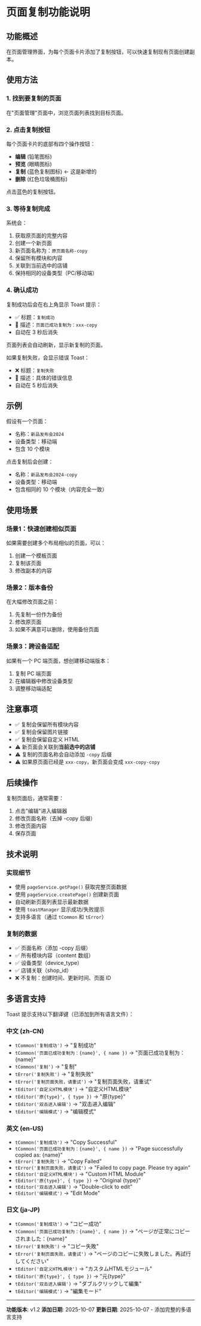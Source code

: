 # 页面复制功能说明

## 功能概述

在页面管理界面，为每个页面卡片添加了复制按钮，可以快速复制现有页面创建副本。

## 使用方法

### 1. 找到要复制的页面
在"页面管理"页面中，浏览页面列表找到目标页面。

### 2. 点击复制按钮
每个页面卡片的底部有四个操作按钮：
- **编辑** (铅笔图标)
- **预览** (眼睛图标)
- **复制** (蓝色复制图标) ← 这是新增的
- **删除** (红色垃圾桶图标)

点击蓝色的复制按钮。

### 3. 等待复制完成
系统会：
1. 获取原页面的完整内容
2. 创建一个新页面
3. 新页面名称为：`原页面名称-copy`
4. 保留所有模块和内容
5. 关联到当前选中的店铺
6. 保持相同的设备类型（PC/移动端）

### 4. 确认成功
复制成功后会在右上角显示 Toast 提示：
- ✅ 标题：`复制成功`
- 📝 描述：`页面已成功复制为：xxx-copy`
- 自动在 3 秒后消失

页面列表会自动刷新，显示新复制的页面。

如果复制失败，会显示错误 Toast：
- ❌ 标题：`复制失败`
- 📝 描述：具体的错误信息
- 自动在 5 秒后消失

## 示例

假设有一个页面：
- 名称：`新品发布会2024`
- 设备类型：移动端
- 包含 10 个模块

点击复制后会创建：
- 名称：`新品发布会2024-copy`
- 设备类型：移动端
- 包含相同的 10 个模块（内容完全一致）

## 使用场景

### 场景1：快速创建相似页面
如果需要创建多个布局相似的页面，可以：
1. 创建一个模板页面
2. 复制该页面
3. 修改副本的内容

### 场景2：版本备份
在大幅修改页面之前：
1. 先复制一份作为备份
2. 修改原页面
3. 如果不满意可以删除，使用备份页面

### 场景3：跨设备适配
如果有一个 PC 端页面，想创建移动端版本：
1. 复制 PC 端页面
2. 在编辑器中修改设备类型
3. 调整移动端适配

## 注意事项

- ✅ 复制会保留所有模块内容
- ✅ 复制会保留图片链接
- ✅ 复制会保留自定义 HTML
- ⚠️ 新页面会关联到**当前选中的店铺**
- ⚠️ 复制的页面名称会自动添加 `-copy` 后缀
- ⚠️ 如果原页面已经是 `xxx-copy`，新页面会变成 `xxx-copy-copy`

## 后续操作

复制页面后，通常需要：
1. 点击"编辑"进入编辑器
2. 修改页面名称（去掉 -copy 后缀）
3. 修改页面内容
4. 保存页面

## 技术说明

### 实现细节
- 使用 `pageService.getPage()` 获取完整页面数据
- 使用 `pageService.createPage()` 创建新页面
- 自动刷新页面列表显示最新数据
- 使用 `toastManager` 显示成功/失败提示
- 支持多语言（通过 `tCommon` 和 `tError`）

### 复制的数据
- ✅ 页面名称（添加 -copy 后缀）
- ✅ 所有模块内容（content 数组）
- ✅ 设备类型（device_type）
- ✅ 店铺关联（shop_id）
- ❌ 不复制：创建时间、更新时间、页面 ID

## 多语言支持

Toast 提示支持以下翻译键（已添加到所有语言文件）：

### 中文 (zh-CN)
- `tCommon('复制成功')` → "复制成功"
- `tCommon('页面已成功复制为：{name}', { name })` → "页面已成功复制为：{name}"
- `tCommon('复制')` → "复制"
- `tError('复制失败')` → "复制失败"
- `tError('复制页面失败，请重试')` → "复制页面失败，请重试"
- `tEditor('自定义HTML模块')` → "自定义HTML模块"
- `tEditor('原{type}', { type })` → "原{type}"
- `tEditor('双击进入编辑')` → "双击进入编辑"
- `tEditor('编辑模式')` → "编辑模式"

### 英文 (en-US)
- `tCommon('复制成功')` → "Copy Successful"
- `tCommon('页面已成功复制为：{name}', { name })` → "Page successfully copied as: {name}"
- `tError('复制失败')` → "Copy Failed"
- `tError('复制页面失败，请重试')` → "Failed to copy page. Please try again"
- `tEditor('自定义HTML模块')` → "Custom HTML Module"
- `tEditor('原{type}', { type })` → "Original {type}"
- `tEditor('双击进入编辑')` → "Double-click to edit"
- `tEditor('编辑模式')` → "Edit Mode"

### 日文 (ja-JP)
- `tCommon('复制成功')` → "コピー成功"
- `tCommon('页面已成功复制为：{name}', { name })` → "ページが正常にコピーされました：{name}"
- `tError('复制失败')` → "コピー失敗"
- `tError('复制页面失败，请重试')` → "ページのコピーに失敗しました。再試行してください"
- `tEditor('自定义HTML模块')` → "カスタムHTMLモジュール"
- `tEditor('原{type}', { type })` → "元{type}"
- `tEditor('双击进入编辑')` → "ダブルクリックして編集"
- `tEditor('编辑模式')` → "編集モード"

---

**功能版本**: v1.2
**添加日期**: 2025-10-07
**更新日期**: 2025-10-07 - 添加完整的多语言支持

